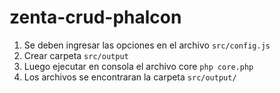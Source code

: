 # zenta-crud-phalcon

1. Se deben ingresar las opciones en el archivo `src/config.js`
2. Crear carpeta `src/output`
3. Luego ejecutar en consola el archivo core `php core.php`
3. Los archivos se encontraran la carpeta `src/output/`
